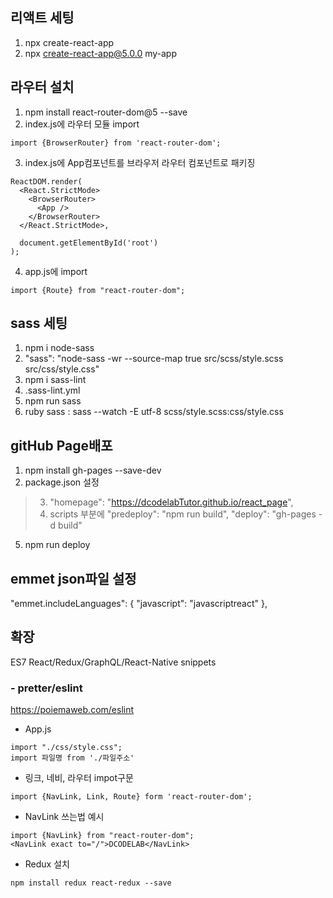 ##  리액트 세팅
1. npx create-react-app
2. npx create-react-app@5.0.0 my-app

##  라우터 설치
1. npm install react-router-dom@5 --save
2. index.js에 라우터 모듈 import
```react
import {BrowserRouter} from 'react-router-dom';
```
3. index.js에 App컴포넌트를  브라우저 라우터 컴포넌트로 패키징
```react
ReactDOM.render(
  <React.StrictMode>
    <BrowserRouter>
      <App />
    </BrowserRouter>    
  </React.StrictMode>,
  
  document.getElementById('root')
);
```
4. app.js에 import
```react
import {Route} from "react-router-dom";
```

## sass 세팅
1. npm i node-sass
2. "sass": "node-sass -wr --source-map true src/scss/style.scss src/css/style.css"
3. npm i sass-lint
4. .sass-lint.yml
5. npm run sass
6. ruby sass : sass --watch -E utf-8 scss/style.scss:css/style.css

## gitHub Page배포
1. npm install gh-pages --save-dev
2. package.json 설정
> 3. "homepage": "https://dcodelabTutor.github.io/react_page",
> 4. scripts 부분에
     "predeploy": "npm run build",
     "deploy": "gh-pages -d build"
5. npm run deploy 
     
## emmet json파일 설정
"emmet.includeLanguages": {
  "javascript": "javascriptreact"
}, 

## 확장
ES7 React/Redux/GraphQL/React-Native snippets

### - pretter/eslint 
https://poiemaweb.com/eslint

- App.js
```react
import "./css/style.css";
import 파일명 from './파일주소'
```

- 링크, 네비, 라우터 impot구문
```react
import {NavLink, Link, Route} form 'react-router-dom';
```

- NavLink 쓰는법 예시
```react
import {NavLink} from "react-router-dom"; 
<NavLink exact to="/">DCODELAB</NavLink>
```

- Redux 설치
```react
npm install redux react-redux --save
```




